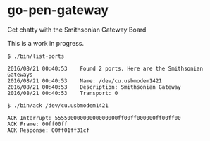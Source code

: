 # go-pen-gateway

Get chatty with the Smithsonian Gateway Board

This is a work in progress.

```
$ ./bin/list-ports

2016/08/21 00:40:53    Found 2 ports. Here are the Smithsonian Gateways
2016/08/21 00:40:53    Name: /dev/cu.usbmodem1421
2016/08/21 00:40:53    Description: Smithsonian Gateway
2016/08/21 00:40:53    Transport: 0
```

```
$ ./bin/ack /dev/cu.usbmodem1421

ACK Interrupt: 55550000000000000000ff00ff000000ff00ff00
ACK Frame: 00ff00ff
ACK Response: 00ff01ff31cf
```

